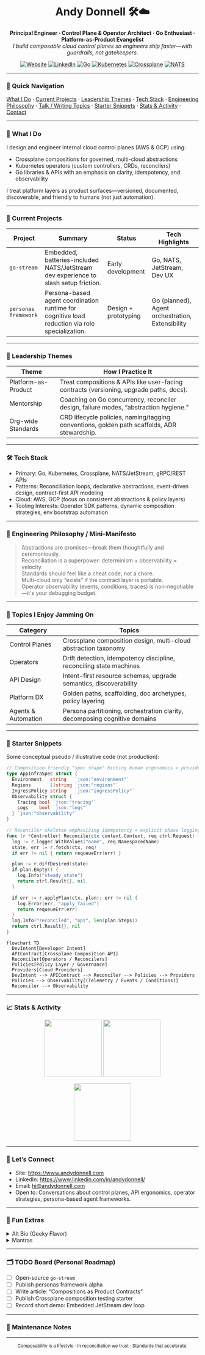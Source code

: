 <!--
Hi 👋

This is a ready-to-customize GitHub Profile README template for: Andy Donnell (A2Y-D5L)
Style goals: Fun + Geeky + Credible Principal Engineer
You can trim sections you don’t want. Search for TODO to personalize.
-->

<!-- HERO / TITLE -->
<h1 align="center">Andy Donnell 🛠️☁️</h1>
<p align="center">
  <strong>Principal Engineer · Control Plane & Operator Architect · Go Enthusiast · Platform-as-Product Evangelist</strong><br/>
  <em>I build composable cloud control planes so engineers ship faster—with guardrails, not gatekeepers.</em>
</p>

<!-- BADGES (Feel free to prune) -->
<p align="center">
  <a href="https://www.andydonnell.com"><img alt="Website" src="https://img.shields.io/badge/Website-andydonnell.com-0a0a0a?style=flat&logo=firefox-browser"></a>
  <a href="https://www.linkedin.com/in/andydonnell/"><img alt="LinkedIn" src="https://img.shields.io/badge/LinkedIn-Andy%20Donnell-0A66C2?style=flat&logo=linkedin"></a>
  <a href="https://golang.org/"><img alt="Go" src="https://img.shields.io/badge/Go-1.x-00ADD8?logo=go&style=flat"></a>
  <a href="https://kubernetes.io/"><img alt="Kubernetes" src="https://img.shields.io/badge/Kubernetes-Operator%20Builder-326CE5?logo=kubernetes&style=flat"></a>
  <a href="https://crossplane.io/"><img alt="Crossplane" src="https://img.shields.io/badge/Crossplane-Compositions-blue?style=flat&logo=crossplane"></a>
  <a href="https://nats.io/"><img alt="NATS" src="https://img.shields.io/badge/NATS-JetStream-3e8acc?style=flat"></a>
</p>

---

### 🧭 Quick Navigation
[What I Do](#-what-i-do) · [Current Projects](#-current-projects) · [Leadership Themes](#-leadership-themes) · [Tech Stack](#-tech-stack) · [Engineering Philosophy](#-engineering-philosophy--mini-manifesto) · [Talk / Writing Topics](#-topics-i-enjoy-jamming-on) · [Starter Snippets](#-starter-snippets) · [Stats & Activity](#-stats--activity) · [Contact](#-lets-connect)  

---

### 🚀 What I Do
I design and engineer internal cloud control planes (AWS & GCP) using:
- Crossplane compositions for governed, multi-cloud abstractions
- Kubernetes operators (custom controllers, CRDs, reconcilers)
- Go libraries & APIs with an emphasis on clarity, idempotency, and observability

I treat platform layers as product surfaces—versioned, documented, discoverable, and friendly to humans (not just automation).

---

### 🔭 Current Projects

| Project | Summary | Status | Tech Highlights |
|---------|---------|--------|-----------------|
| `go-stream` | Embedded, batteries-included NATS/JetStream dev experience to slash setup friction. | Early development | Go, NATS, JetStream, Dev UX |
| `personas framework` | Persona-based agent coordination runtime for cognitive load reduction via role specialization. | Design + prototyping | Go (planned), Agent orchestration, Extensibility |

<!-- Optional TODO: Add repo links when public -->
<!-- TODO: Link to repos when you open-source them -->

---

### 🧠 Leadership Themes

| Theme | How I Practice It |
|-------|-------------------|
| Platform-as-Product | Treat compositions & APIs like user-facing contracts (versioning, upgrade paths, docs). |
| Mentorship | Coaching on Go concurrency, reconciler design, failure modes, “abstraction hygiene.” |
| Org-wide Standards | CRD lifecycle policies, naming/tagging conventions, golden path scaffolds, ADR stewardship. |

---

### 🛠 Tech Stack

- Primary: Go, Kubernetes, Crossplane, NATS/JetStream, gRPC/REST APIs
- Patterns: Reconciliation loops, declarative abstractions, event-driven design, contract-first API modeling
- Cloud: AWS, GCP (focus on consistent abstractions & policy layers)
- Tooling Interests: Operator SDK patterns, dynamic composition strategies, env bootstrap automation

---

### 📜 Engineering Philosophy / Mini-Manifesto

> Abstractions are promises—break them thoughtfully and ceremoniously.  
> Reconciliation is a superpower: determinism + observability = velocity.  
> Standards should feel like a cheat code, not a chore.  
> Multi-cloud only “exists” if the contract layer is portable.  
> Operator observability (events, conditions, traces) is non-negotiable—it's your debugging budget.

---

### 🎤 Topics I Enjoy Jamming On

| Category | Topics |
|----------|--------|
| Control Planes | Crossplane composition design, multi-cloud abstraction taxonomy |
| Operators | Drift detection, idempotency discipline, reconciling state machines |
| API Design | Intent-first resource schemas, upgrade semantics, discoverability |
| Platform DX | Golden paths, scaffolding, doc archetypes, policy layering |
| Agents & Automation | Persona partitioning, orchestration clarity, decomposing cognitive domains |

---

### 🧪 Starter Snippets

Some conceptual pseudo / illustrative code (not production):

```go
// Composition-friendly "spec shape" hinting human ergonomics > provider noise.
type AppInfraSpec struct {
  Environment   string   `json:"environment"`
  Regions       []string `json:"regions"`
  IngressPolicy string   `json:"ingressPolicy"`
  Observability struct {
    Tracing bool `json:"tracing"`
    Logs    bool `json:"logs"`
  } `json:"observability"`
}
```

```go
// Reconciler skeleton emphasizing idempotency + explicit phase logging.
func (r *Controller) Reconcile(ctx context.Context, req ctrl.Request) (ctrl.Result, error) {
  log := r.logger.WithValues("name", req.NamespacedName)
  state, err := r.fetch(ctx, req)
  if err != nil { return requeueErr(err) }

  plan := r.diffDesired(state)
  if plan.Empty() {
    log.Info("steady_state")
    return ctrl.Result{}, nil
  }

  if err := r.applyPlan(ctx, plan); err != nil {
    log.Error(err, "apply_failed")
    return requeueErr(err)
  }
  log.Info("reconciled", "ops", len(plan.Steps))
  return ctrl.Result{}, nil
}
```

```mermaid
flowchart TD
  DevIntent[Developer Intent]
  APIContract[Crossplane Composition API]
  Reconciler[Operators / Reconcilers]
  Policies[Policy Layer / Governance]
  Providers[Cloud Providers]
  DevIntent --> APIContract --> Reconciler --> Policies --> Providers
  Policies --> Observability[(Telemetry / Events / Conditions)]
  Reconciler --> Observability
```

---

### 📈 Stats & Activity
<!-- These depend on public activity; feel free to remove if not useful. -->
<p align="center">
  <!-- GitHub Readme Stats (replace the username below if needed) -->
  <img height="150" src="https://github-readme-stats.vercel.app/api?username=A2Y-D5L&show_icons=true&theme=tokyonight&hide=issues" />
  <img height="150" src="https://github-readme-stats.vercel.app/api/top-langs/?username=A2Y-D5L&layout=compact&theme=tokyonight&size_weight=0.5&count_weight=0.5" />
</p>

<!-- Streak (optional) -->
<p align="center">
  <img height="150" src="https://streak-stats.demolab.com?user=A2Y-D5L&theme=tokyonight&hide_border=true" />
</p>

---

### 🤝 Let’s Connect

- Site: https://www.andydonnell.com
- LinkedIn: https://www.linkedin.com/in/andydonnell/
- Email: hi@andydonnell.com
- Open to: Conversations about control planes, API ergonomics, operator strategies, persona-based agent frameworks.

---

### 🧩 Fun Extras

<details>
  <summary>Alt Bio (Geeky Flavor)</summary>
  I write reconciliation loops so developers don’t have to perform arcane provisioning rituals. Go is my comfort language; Crossplane is my spellbook; standards are the runes that keep the platform from collapsing into entropy.
</details>

<details>
  <summary>Mantras</summary>
  <ul>
    <li>In reconciliation we trust.</li>
    <li>Composable > monolithic.</li>
    <li>Standards are UX for the future.</li>
  </ul>
</details>

---

### 🗂 TODO Board (Personal Roadmap)
<!-- Replace / prune as desired -->
- [ ] Open-source `go-stream`
- [ ] Publish personas framework alpha
- [ ] Write article: “Compositions as Product Contracts”
- [ ] Publish Crossplane composition testing starter
- [ ] Record short demo: Embedded JetStream dev loop

---

### 🔄 Maintenance Notes
<!-- Internal notes you can keep or remove -->
<!--
- Update stats images occasionally if dynamic service breaks.
- Add actual repo links when projects go public.
- Consider a CONTRIBUTING.md for persona framework.
-->

---

<p align="center"><sub>Composability is a lifestyle · In reconciliation we trust · Standards that accelerate.</sub></p>
